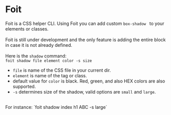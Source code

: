 # Foit

Foit is a CSS helper CLI. Using Foit you can add custom `box-shadow ` to your elements or classes.
<br/>
<br/>
Foit is still under development and the only feature is adding the entire block in case it is not already defined.
<br/>
<br/>
Here is the `shadow` command:
<br/>
`foit shadow file element color -s size`
<br/>
* `file` is name of the CSS file in your current dir.
* `element` is name of the tag or class.
* default value for `color` is black. Red, green, and also HEX colors are also supported.
* `-s` determines size of the shadow, valid options are `small` and `large`.
<br/>
For instance: `foit shadow index h1 ABC -s large`